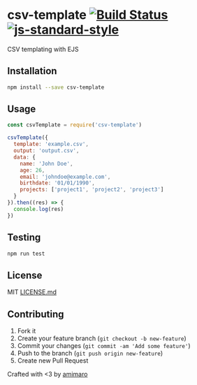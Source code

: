 # csv-template [![Build Status](https://secure.travis-ci.org/amimaro/csv-template.svg?branch=master)](https://travis-ci.org/amimaro/csv-template) [![js-standard-style](https://img.shields.io/badge/code%20style-standard-brightgreen.svg?style=flat)](https://github.com/feross/standard)

CSV templating with EJS

## Installation

```bash
npm install --save csv-template
```

## Usage

```javascript
const csvTemplate = require('csv-template')

csvTemplate({
  template: 'example.csv',
  output: 'output.csv',
  data: {
    name: 'John Doe',
    age: 26,
    email: 'johndoe@example.com',
    birthdate: '01/01/1990',
    projects: ['project1', 'project2', 'project3']
  }
}).then((res) => {
  console.log(res)
})
```

## Testing

```bash
npm run test
```

## License

MIT [LICENSE.md](LICENSE.md)

## Contributing

1. Fork it
2. Create your feature branch (`git checkout -b new-feature`)
3. Commit your changes (`git commit -am 'Add some feature'`)
4. Push to the branch (`git push origin new-feature`)
5. Create new Pull Request

Crafted with <3 by [amimaro](https://github.com/amimaro)
